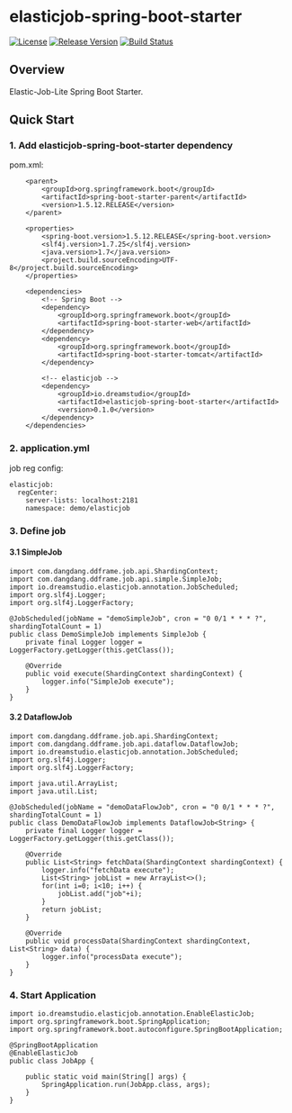 # elasticjob-spring-boot-starter
[![License](https://img.shields.io/badge/license-Apache%202-green.svg)](https://www.apache.org/licenses/LICENSE-2.0) [![Release Version](https://img.shields.io/badge/release-0.1.0-red.svg)](https://github.com/TFdream/elasticjob-spring-boot-starter/releases) [![Build Status](https://travis-ci.org/TFdream/elasticjob-spring-boot-starter.svg?branch=master)](https://travis-ci.org/TFdream/elasticjob-spring-boot-starter)

## Overview
Elastic-Job-Lite Spring Boot Starter.

## Quick Start
### 1. Add elasticjob-spring-boot-starter dependency
pom.xml:
```
    <parent>
        <groupId>org.springframework.boot</groupId>
        <artifactId>spring-boot-starter-parent</artifactId>
        <version>1.5.12.RELEASE</version>
    </parent>

    <properties>
        <spring-boot.version>1.5.12.RELEASE</spring-boot.version>
        <slf4j.version>1.7.25</slf4j.version>
        <java.version>1.7</java.version>
        <project.build.sourceEncoding>UTF-8</project.build.sourceEncoding>
    </properties>

    <dependencies>
        <!-- Spring Boot -->
        <dependency>
            <groupId>org.springframework.boot</groupId>
            <artifactId>spring-boot-starter-web</artifactId>
        </dependency>
        <dependency>
            <groupId>org.springframework.boot</groupId>
            <artifactId>spring-boot-starter-tomcat</artifactId>
        </dependency>

        <!-- elasticjob -->
        <dependency>
            <groupId>io.dreamstudio</groupId>
            <artifactId>elasticjob-spring-boot-starter</artifactId>
            <version>0.1.0</version>
        </dependency>
    </dependencies>
```

### 2. application.yml
job reg config:
```
elasticjob:
  regCenter:
    server-lists: localhost:2181
    namespace: demo/elasticjob
```

### 3. Define job
#### 3.1 SimpleJob
```
import com.dangdang.ddframe.job.api.ShardingContext;
import com.dangdang.ddframe.job.api.simple.SimpleJob;
import io.dreamstudio.elasticjob.annotation.JobScheduled;
import org.slf4j.Logger;
import org.slf4j.LoggerFactory;

@JobScheduled(jobName = "demoSimpleJob", cron = "0 0/1 * * * ?", shardingTotalCount = 1)
public class DemoSimpleJob implements SimpleJob {
    private final Logger logger = LoggerFactory.getLogger(this.getClass());

    @Override
    public void execute(ShardingContext shardingContext) {
        logger.info("SimpleJob execute");
    }
}
```

#### 3.2 DataflowJob
```
import com.dangdang.ddframe.job.api.ShardingContext;
import com.dangdang.ddframe.job.api.dataflow.DataflowJob;
import io.dreamstudio.elasticjob.annotation.JobScheduled;
import org.slf4j.Logger;
import org.slf4j.LoggerFactory;

import java.util.ArrayList;
import java.util.List;

@JobScheduled(jobName = "demoDataFlowJob", cron = "0 0/1 * * * ?", shardingTotalCount = 1)
public class DemoDataFlowJob implements DataflowJob<String> {
    private final Logger logger = LoggerFactory.getLogger(this.getClass());

    @Override
    public List<String> fetchData(ShardingContext shardingContext) {
        logger.info("fetchData execute");
        List<String> jobList = new ArrayList<>();
        for(int i=0; i<10; i++) {
            jobList.add("job"+i);
        }
        return jobList;
    }

    @Override
    public void processData(ShardingContext shardingContext, List<String> data) {
        logger.info("processData execute");
    }
}
```

### 4. Start Application
```
import io.dreamstudio.elasticjob.annotation.EnableElasticJob;
import org.springframework.boot.SpringApplication;
import org.springframework.boot.autoconfigure.SpringBootApplication;

@SpringBootApplication
@EnableElasticJob
public class JobApp {

    public static void main(String[] args) {
        SpringApplication.run(JobApp.class, args);
    }
}
```


